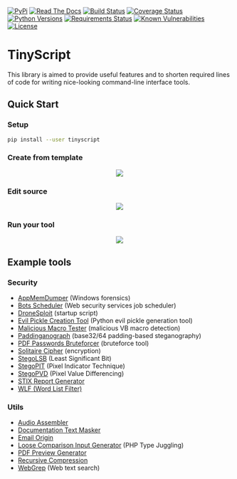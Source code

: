 [![PyPi](https://img.shields.io/pypi/v/tinyscript.svg)](https://pypi.python.org/pypi/tinyscript/)
[![Read The Docs](https://readthedocs.org/projects/python-tinyscript/badge/?version=latest)](https://python-tinyscript.readthedocs.io/en/latest/?badge=latest)
[![Build Status](https://travis-ci.org/dhondta/python-tinyscript.svg?branch=master)](https://travis-ci.org/dhondta/python-tinyscript)
[![Coverage Status](https://coveralls.io/repos/github/dhondta/python-tinyscript/badge.svg?branch=master)](https://coveralls.io/github/dhondta/python-tinyscript?branch=master)
[![Python Versions](https://img.shields.io/pypi/pyversions/tinyscript.svg)](https://pypi.python.org/pypi/tinyscript/)
[![Requirements Status](https://requires.io/github/dhondta/python-tinyscript/requirements.svg?branch=master)](https://requires.io/github/dhondta/python-tinyscript/requirements/?branch=master)
[![Known Vulnerabilities](https://snyk.io/test/github/dhondta/python-tinyscript/badge.svg?targetFile=requirements.txt)](https://snyk.io/test/github/dhondta/python-tinyscript?targetFile=requirements.txt)
[![License](https://img.shields.io/pypi/l/tinyscript.svg)](https://pypi.python.org/pypi/tinyscript/)

# TinyScript

This library is aimed to provide useful features and to shorten required lines of code for writing nice-looking command-line interface tools.

## Quick Start

### Setup

```sh
pip install --user tinyscript
```

### Create from template

<p align="center"><img src="https://dhondta.github.io/python-tinyscript/docs/demos/create.svg"></p>

### Edit source

<p align="center"><img src="https://dhondta.github.io/python-tinyscript/docs/demos/edit.svg"></p>

### Run your tool

<p align="center"><img src="https://dhondta.github.io/python-tinyscript/docs/demos/run.svg"></p>

## Example tools

### Security

- [AppMemDumper](https://github.com/dhondta/AppmemDumper) (Windows forensics)
- [Bots Scheduler](https://github.com/dhondta/bots-scheduler) (Web security services job scheduler)
- [DroneSploit](https://github.com/dhondta/dronesploit) (startup script)
- [Evil Pickle Creation Tool](https://gist.github.com/dhondta/0224d42a6f9dde00247ff8646f4e89aa) (Python evil pickle generation tool)
- [Malicious Macro Tester](https://github.com/dhondta/malicious-macro-tester) (malicious VB macro detection)
- [Paddinganograph](https://gist.github.com/dhondta/90a07d9d106775b0cd29bb51ffe15954) (base32/64 padding-based steganography)
- [PDF Passwords Bruteforcer](https://gist.github.com/dhondta/efe84a92e4dfae3b6c14932c73ab2577) (bruteforce tool)
- [Solitaire Cipher](https://gist.github.com/dhondta/1858f406fc55e5e5d440ff26432ad0a4) (encryption)
- [StegoLSB](https://gist.github.com/dhondta/d2151c82dcd9a610a7380df1c6a0272c) (Least Significant Bit)
- [StegoPIT](https://gist.github.com/dhondta/30abb35bb8ee86109d17437b11a1477a) (Pixel Indicator Technique)
- [StegoPVD](https://gist.github.com/dhondta/feaf4f5fb3ed8d1eb7515abe8cde4880) (Pixel Value Differencing)
- [STIX Report Generator](https://gist.github.com/dhondta/ca5fb748957b1ec6f13418ac41c94d5b)
- [WLF (Word List Filter)](https://gist.github.com/dhondta/82a7919f8aafc1393c37c2d0f06b77e8)

### Utils

- [Audio Assembler](https://gist.github.com/dhondta/8b3c7d95b056cae3505df853a098fc4f)
- [Documentation Text Masker](https://gist.github.com/dhondta/5cae9533240471eac155bd51593af2e0)
- [Email Origin](https://gist.github.com/dhondta/9a8027062ff770b2aa5d8422ddd78b57)
- [Loose Comparison Input Generator](https://gist.github.com/dhondta/8937374f087f708c608bcacac431969f) (PHP Type Juggling)
- [PDF Preview Generator](https://gist.github.com/dhondta/f57dfde304905644ca5c43e48c249125)
- [Recursive Compression](https://github.com/dhondta/recursive-compression)
- [WebGrep](https://github.com/dhondta/webgrep) (Web text search)

